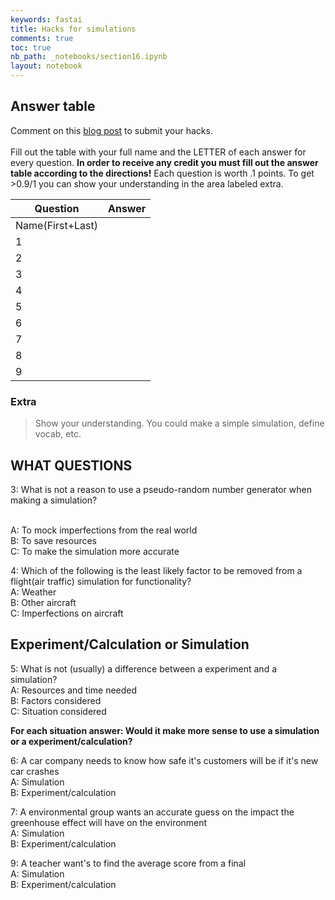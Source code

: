 ```yaml
---
keywords: fastai
title: Hacks for simulations
comments: true
toc: true
nb_path: _notebooks/section16.ipynb
layout: notebook
---
```


<!--
#################################################
### THIS FILE WAS AUTOGENERATED! DO NOT EDIT! ###
#################################################
# file to edit: _notebooks/section16.ipynb
-->

<div class="container" id="notebook-container">
        
<div class="cell border-box-sizing text_cell rendered"><div class="inner_cell">
<div class="text_cell_render border-box-sizing rendered_html">
<h2 id="Answer-table">Answer table<a class="anchor-link" href="#Answer-table"> </a></h2><p>Comment on this <a href="https://edwinkuttappi.github.io/farmers/2022/11/17/hacks.html">blog post</a> to submit your hacks. <br> <br>
Fill out the table with your full name and the LETTER of each answer for every question. <strong>In order to receive any credit you must fill out the answer table according to the directions!</strong> Each question is worth .1 points. To get &gt;0.9/1 you can show your understanding in the area labeled extra.</p>
<table>
<thead><tr>
<th>Question</th>
<th>Answer</th>
</tr>
</thead>
<tbody>
<tr>
<td>Name(First+Last)</td>
<td></td>
</tr>
<tr>
<td>1</td>
<td></td>
</tr>
<tr>
<td>2</td>
<td></td>
</tr>
<tr>
<td>3</td>
<td></td>
</tr>
<tr>
<td>4</td>
<td></td>
</tr>
<tr>
<td>5</td>
<td></td>
</tr>
<tr>
<td>6</td>
<td></td>
</tr>
<tr>
<td>7</td>
<td></td>
</tr>
<tr>
<td>8</td>
<td></td>
</tr>
<tr>
<td>9</td>
</tr>
</tbody>
</table>
<h3 id="Extra">Extra<a class="anchor-link" href="#Extra"> </a></h3><blockquote><p>Show your understanding. You could make a simple simulation, define vocab, etc.</p>
</blockquote>

</div>
</div>
</div>
<div class="cell border-box-sizing text_cell rendered"><div class="inner_cell">
<div class="text_cell_render border-box-sizing rendered_html">
<h2 id="WHAT-QUESTIONS">WHAT QUESTIONS<a class="anchor-link" href="#WHAT-QUESTIONS"> </a></h2><p>3: What is not a reason to use a pseudo-random number generator when making a simulation?</p>
<p><br>A: To mock imperfections from the real world<br>B: To save resources <br>C: To make the simulation more accurate<br></p>
<p>4: Which of the following is the least likely factor to be removed from a flight(air traffic) simulation for functionality?
<br>A: Weather<br>B: Other aircraft<br>C: Imperfections on aircraft</p>
<h2 id="Experiment/Calculation-or-Simulation">Experiment/Calculation or Simulation<a class="anchor-link" href="#Experiment/Calculation-or-Simulation"> </a></h2><p>5: What is not (usually) a difference between a experiment and a simulation?
<br>A: Resources and time needed <br>B: Factors considered <br>C: Situation considered</p>
<p><strong>For each situation answer: Would it make more sense to use a simulation or a experiment/calculation?</strong></p>
<p>6: A car company needs to know how safe it's customers will be if it's new car crashes
<br>A: Simulation <br>B: Experiment/calculation<br></p>
<p>7: A environmental group wants an accurate guess on the impact the greenhouse effect will have on the environment
<br>A: Simulation <br>B: Experiment/calculation<br></p>
<p>9: A teacher want's to find the average score from a final 
<br>A: Simulation <br>B: Experiment/calculation</p>

</div>
</div>
</div>
</div>
 

